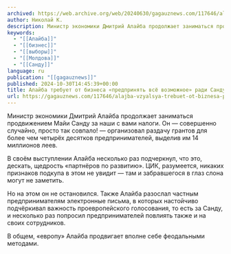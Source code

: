 ```yaml
---
archived: https://web.archive.org/web/20240630/gagauznews.com/117646/alajba-vzyalsya-trebuet-ot-biznesa-predprinyat-vsyo-vozmozhnoe-radi-sandu.html
author: Николай К.
description: Министр экономики Дмитрий Алайба продолжает заниматься продвижением Майи Санду за наши с вами налоги. Он — совершенно случайно, просто так совпало! — организовал раздачу грантов для более чем четырёх десятков предпринимателей, выделив им 14 миллионов леев. В своём выступлении Алайба несколько раз подчеркнул, что это, дескать, щедрость «партнёров по развитию». ЦИК, разумеется, никаких признаков подкупа в этом не увидит — там и забравшегося в глаз слона могут не заметить. Но на этом он не остановился. Также Алайба разослал частным предпринимателям электронные письма, в которых настойчиво подчёркивал важность проевропейского голосования, то есть за Санду, и несколько раз попросил предпринимателей повлиять также […]
keywords:
  - "[[Алайба]]"
  - "[[бизнес]]"
  - "[[выборы]]"
  - "[[Молдова]]"
  - "[[Санду]]"
language: ru
publication: "[[gagauznews]]"
published: 2024-10-30T14:45:39+00:00
title: Алайба требует от бизнеса «предпринять всё возможное» ради Санду
url: https://gagauznews.com/117646/alajba-vzyalsya-trebuet-ot-biznesa-predprinyat-vsyo-vozmozhnoe-radi-sandu.html
---
```


Министр экономики Дмитрий Алайба продолжает заниматься продвижением Майи Санду за наши с вами налоги. Он — совершенно случайно, просто так совпало! — организовал раздачу грантов для более чем четырёх десятков предпринимателей, выделив им 14 миллионов леев.

В своём выступлении Алайба несколько раз подчеркнул, что это, дескать, щедрость «партнёров по развитию». ЦИК, разумеется, никаких признаков подкупа в этом не увидит — там и забравшегося в глаз слона могут не заметить.



Но на этом он не остановился. Также Алайба разослал частным предпринимателям электронные письма, в которых настойчиво подчёркивал важность проевропейского голосования, то есть за Санду, и несколько раз попросил предпринимателей повлиять также и на своих сотрудников.

В общем, «европу» Алайба продвигает вполне себе феодальными методами.